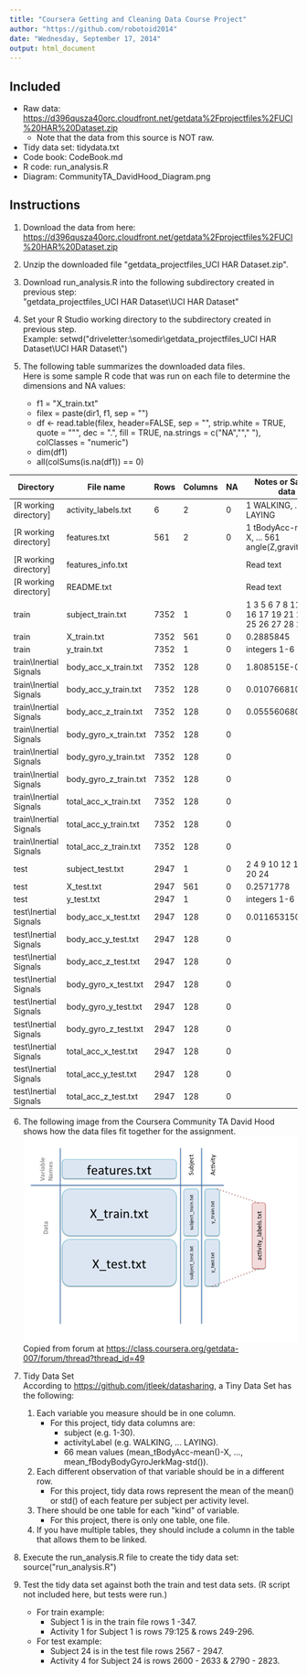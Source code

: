 ```yaml
---
title: "Coursera Getting and Cleaning Data Course Project"
author: "https://github.com/robotoid2014"
date: "Wednesday, September 17, 2014"
output: html_document
---
```


## Included
* Raw data:     https://d396qusza40orc.cloudfront.net/getdata%2Fprojectfiles%2FUCI%20HAR%20Dataset.zip  
    + Note that the data from this source is NOT raw.   
* Tidy data set: tidydata.txt  
* Code book:    CodeBook.md  
* R code:       run_analysis.R  
* Diagram:      CommunityTA_DavidHood_Diagram.png
  



## Instructions
1. Download the data from here:  
https://d396qusza40orc.cloudfront.net/getdata%2Fprojectfiles%2FUCI%20HAR%20Dataset.zip

2. Unzip the downloaded file "getdata_projectfiles_UCI HAR Dataset.zip".

3. Download run_analysis.R into the following subdirectory created in previous step:  
        "getdata_projectfiles_UCI HAR Dataset\\UCI HAR Dataset"

4. Set your R Studio working directory to the subdirectory created in previous step.  
    Example: setwd("driveletter:\\somedir\\getdata_projectfiles_UCI HAR Dataset\\UCI HAR Dataset\\")
   
5. The following table summarizes the downloaded data files.  
     Here is some sample R code that was run on each file to determine the dimensions and NA values:   
    + f1 = "X_train.txt"  
    + filex = paste(dir1, f1, sep = "")  
    + df <- read.table(filex, header=FALSE, sep = "", strip.white = TRUE, quote = "\"", dec = ".", fill = TRUE, na.strings = c("NA",""," "), colClasses = "numeric")  
    + dim(df1)  
    + all(colSums(is.na(df1)) == 0)  





Directory        |	File name	|	Rows	|	Columns	|	NA	|	Notes or Sample data	|
------	|	-------	|	------	|	------	|	------	|	------	|
[R working directory]	|	activity_labels.txt	|	6	|	2	|	0	|	1 WALKING, ... 6 LAYING	|
[R working directory]	|	features.txt	|	561	|	2	|	0	|	1 tBodyAcc-mean()-X, ... 561 angle(Z,gravityMean)	|
[R working directory]	|	features_info.txt	|		|		|		|	Read text	|
[R working directory]	|	README.txt	|		|		|		|	Read text	|
train	|	subject_train.txt	|	7352	|	1	|	0	|	1 3 5 6 7 8 11 14 15 16 17 19 21 22 23 25 26 27 28 29 30	|
train	|	X_train.txt	|	7352	|	561	|	0	|	0.2885845	|
train	|	y_train.txt	|	7352	|	1	|	0	|	integers 1-6	|
train\\Inertial Signals	|	body_acc_x_train.txt	|	7352	|	128	|	0	|	1.808515E-04	|
train\\Inertial Signals	|	body_acc_y_train.txt	|	7352	|	128	|	0	|	0.0107668100	|
train\\Inertial Signals	|	body_acc_z_train.txt	|	7352	|	128	|	0	|	0.055560680	|
train\\Inertial Signals	|	body_gyro_x_train.txt	|	7352	|	128	|	0	|		|
train\\Inertial Signals	|	body_gyro_y_train.txt	|	7352	|	128	|	0	|		|
train\\Inertial Signals	|	body_gyro_z_train.txt	|	7352	|	128	|	0	|		|
train\\Inertial Signals	|	total_acc_x_train.txt	|	7352	|	128	|	0	|		|
train\\Inertial Signals	|	total_acc_y_train.txt	|	7352	|	128	|	0	|		|
train\\Inertial Signals	|	total_acc_z_train.txt	|	7352	|	128	|	0	|		|
test	|	subject_test.txt	|	2947	|	1	|	0	|	2 4 9 10 12 13 18 20 24	|
test	|	X_test.txt	|	2947	|	561	|	0	|	0.2571778	|
test	|	y_test.txt	|	2947	|	1	|	0	|	integers 1-6	|
test\\Inertial Signals	|	body_acc_x_test.txt	|	2947	|	128	|	0	|	0.0116531500	|
test\\Inertial Signals	|	body_acc_y_test.txt	|	2947	|	128	|	0	|		|
test\\Inertial Signals	|	body_acc_z_test.txt	|	2947	|	128	|	0	|		|
test\\Inertial Signals	|	body_gyro_x_test.txt	|	2947	|	128	|	0	|		|
test\\Inertial Signals	|	body_gyro_y_test.txt	|	2947	|	128	|	0	|		|
test\\Inertial Signals	|	body_gyro_z_test.txt	|	2947	|	128	|	0	|		|
test\\Inertial Signals	|	total_acc_x_test.txt	|	2947	|	128	|	0	|		|
test\\Inertial Signals	|	total_acc_y_test.txt	|	2947	|	128	|	0	|		|
test\\Inertial Signals	|	total_acc_z_test.txt	|	2947	|	128	|	0	|		|





6. The following image from the Coursera Community TA David Hood shows how the data files fit together for the assignment.  
![data diagram](CommunityTA_DavidHood_Diagram.png)  
Copied from forum at https://class.coursera.org/getdata-007/forum/thread?thread_id=49  

7.  Tidy Data Set  
    According to https://github.com/jtleek/datasharing, a Tiny Data Set has the following:
    1. Each variable you measure should be in one column.
        + For this project, tidy data columns are:
            + subject (e.g. 1-30).
            + activityLabel (e.g. WALKING, ... LAYING).
            + 66 mean values (mean_tBodyAcc-mean()-X, ..., mean_fBodyBodyGyroJerkMag-std()).
    2. Each different observation of that variable should be in a different row.
        + For this project, tidy data rows represent the mean of the mean() or std() of each feature per subject per activity level.
    3. There should be one table for each "kind" of variable.
        + For this project, there is only one table, one file.
    4. If you have multiple tables, they should include a column in the table that allows them to be linked.
    
8.  Execute the run_analysis.R file to create the tidy data set: source("run_analysis.R")
    
9.  Test the tidy data set against both the train and test data sets.  (R script not included here, but tests were run.)
    + For train example: 
        + Subject 1 is in the train file rows 1 -347.  
        + Activity 1 for Subject 1 is rows 79:125 & rows 249-296.  
    + For test example: 
        + Subject 24 is in the test file rows 2567 - 2947.  
        + Activity 4 for Subject 24 is rows 2600 - 2633 & 2790 - 2823.  
    



